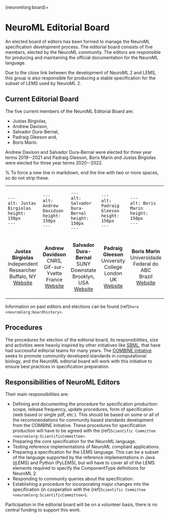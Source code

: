 (neuromlorg:board)=
# NeuroML Editorial Board

An elected board of editors has been formed to manage the NeuroML specification development process.
The editorial board consists of five members, elected by the NeuroML community.
The editors are responsible for producing and maintaining the official documentation for the NeuroML language.

Due to the close link between the development of NeuroML 2 and LEMS, this group is also responsible for producing a stable specification for the subset of LEMS used by NeuroML 2.

## Current Editorial Board

The five current members of the NeuroML Editorial Board are:

- Justas Birgiolas,
- Andrew Davison,
- Salvador Dura-Bernal,
- Padraig Gleeson and,
- Boris Marin.

Andrew Davison and Salvador Dura-Bernal were elected for three year terms 2019--2021 and Padraig Gleeson, Boris Marin and Justas Birgiolas were elected for three year terms 2020--2022.

% To force a new line in markdown, end the line with two or more spaces, so do not strip these.

<table>
<tr>
<td style="width:20%">

```{image} ../images/Board/justas.jpg
---
alt: Justas Birgiolas
height: 150px
---
```

</td>
<td style="width:20%">

```{image} ../images/Board/andrew.jpg
---
alt: Andrew Davidson
height: 150px
---
```

</td>
<td style="width:20%">

```{image} ../images/Board/salva.png
---
alt: Salvador Dura-Bernal
height: 150px
---
```

</td>
<td style="width:20%">

```{image} ../images/Board/padraig.jpg
---
alt: Padraig Gleeson
height: 150px
---
```

</td>
<td style="width:20%">

```{image} ../images/Board/boris.jpg
---
alt: Boris Marin
height: 150px
---
```

</td>
</tr>
<tr>
<td style="width:20%">
<center>

**Justas Birgiolas**<br />
Independent Researcher<br />
Buffalo, NY<br />
[Website](https://www.linkedin.com/in/justasbirgiolas/)

</center>
</td>
<td style="width:20%">
<center>

**Andrew Davidson**<br />
CNRS, Gif-sur-Yvette<br />
France<br />
[Website](http://www.andrewdavison.info/)

</center>
</td>
<td style="width:20%">
<center>

**Salvador Dura-Bernal**<br />
SUNY Downstate<br />
Brooklyn, USA<br />
[Website](http://www.neurosimlab.com/users/salvador-dura-bernal)

</center>
</td>
<td style="width:20%">
<center>

**Padraig Gleeson**<br />
University College London<br />
UK<br />
[Website](http://www.opensourcebrain.org/users/4)

</center>
</td>
<td style="width:20%">
<center>

**Boris Marin**<br />
Universidade Federal do ABC<br />
Brazil<br />
[Website](http://opensourcebrain.org/)


</center>
</td>
</tr>
</table>

Information on past editors and elections can be found {ref}`here <neuromlorg:boardhistory>`.

## Procedures

The procedures for election of the editorial board, its responsibilities, size and activities were heavily inspired by other initiatives like [SBML](http://sbml.org/Documents/SBML_Development_Process#The_SBML_Editors), that have had successful editorial teams for many years.
The [COMBINE initiative](http://co.mbine.org/standards) seeks to promote community developed standards in computational biology, and the NeuroML editorial board will work with this initiative to ensure best practices in specification preparation.

## Responsibilities of NeuroML Editors

Their main responsibilities are:

- Defining and documenting the procedure for specification production: scope, release frequency, update procedures, form of specification (web based or single pdf, etc.).
    This should be based on some or all of the recommendations for community based standards development from the COMBINE initiative.
    These procedures for specification production will have to be agreed with the {ref}`Scientific Committee <neuromlorg:ScientificCommittee>`.
- Preparing the core specification for the NeuroML language.
- Testing reference implementations of NeuroML compliant applications.
- Preparing a specification for the LEMS language.
    This can be a subset of the language supported by the reference implementations in Java (jLEMS) and Python (PyLEMS), but will have to cover all of the LEMS elements required to specify the ComponentType definitions for NeuroML 2.
- Responding to community queries about the specification.
- Establishing a procedure for incorporating major changes into the specification (in cooperation with the {ref}`Scientific Committee <neuromlorg:ScientificCommittee>`).

Participation in the editorial board will be on a volunteer basis, there is no central funding to support this work.
